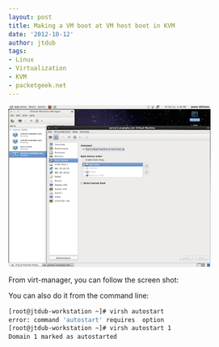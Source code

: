 ```yaml
---
layout: post
title: Making a VM boot at VM host boot in KVM
date: '2012-10-12'
author: jtdub
tags:
- Linux
- Virtualization
- KVM
- packetgeek.net
---
```


<img height="320" src="/images/KVM-VM-Persistant-boot.png"/>

From virt-manager, you can follow the screen shot:

You can also do it from the command line:

```bash
[root@jtdub-workstation ~]# virsh autostart
error: command 'autostart' requires  option
[root@jtdub-workstation ~]# virsh autostart 1
Domain 1 marked as autostarted
```
